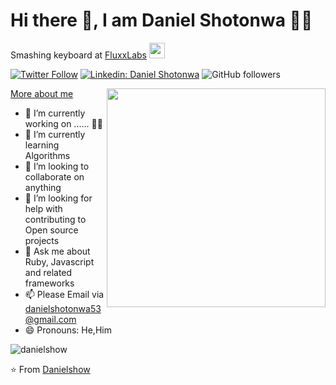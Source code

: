 # Hi there 👋, I am Daniel Shotonwa  👨‍💻
<p>Smashing keyboard at <a href="https://fluxx.io/">FluxxLabs</a> <img src="https://media.giphy.com/media/LmNwrBhejkK9EFP504/giphy.gif" width="25"></p>

[![Twitter Follow](https://img.shields.io/twitter/follow/d_showWorld?label=Follow)](https://twitter.com/d_showWorld/) [![Linkedin: Daniel Shotonwa](https://img.shields.io/badge/-Danielshow-blue?style=flat-square&logo=Linkedin&logoColor=white&link=https://www.linkedin.com/in/shotonwa-daniel-aa8190125/)](https://www.linkedin.com/in/shotonwa-daniel-aa8190125/) ![GitHub followers](https://img.shields.io/github/followers/Danielshow?label=Follow&style=social)

<img align='right' src="https://media.giphy.com/media/836HiJc7pgzy8iNXCn/giphy.gif" width="350">

[More about me](https://danielshow.dev/about)
- 🔭 I’m currently working on ...... 👨‍💻
- 🌱 I’m currently learning Algorithms
- 👯 I’m looking to collaborate on anything
- 🤔 I’m looking for help with contributing to Open source projects
- 💬 Ask me about Ruby, Javascript and related frameworks
- 📫 Please Email via danielshotonwa53@gmail.com
- 😄 Pronouns: He,Him

<p align="left">
  <img src="https://github-readme-stats.vercel.app/api?username=danielshow&show_icons=true&icon_color=79ff97&text_color=9f9f9f&bg_color=151515" alt="danielshow" /> 
</p>



⭐️ From [Danielshow](https://github.com/danielshow)
